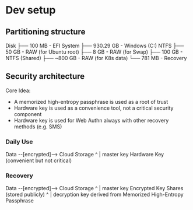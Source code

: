# Dev setup

## Partitioning structure
Disk
├── 100 MB - EFI System
├── 930.29 GB - Windows (C:) NTFS
├── 50 GB - RAW (for Ubuntu root)
├── 8 GB - RAW (for Swap)
├── 100 GB - NTFS (Shared)
├── ~800 GB - RAW (for K8s data)
└── 781 MB - Recovery

## Security architecture
Core Idea:
* A memorized high-entropy passphrase is used as a root of trust
* Hardware key is used as a convenience tool, not a critical security component
* Hardware key is used for Web Authn always with other recovery methods (e.g. SMS)

### Daily Use
Data --[encrypted]--> Cloud Storage
            ^
            | master key
Hardware Key (convenient but not critical)

### Recovery
Data --[encrypted]--> Cloud Storage
            ^
            | master key
Encrypted Key Shares (stored publicly)
            ^
            | decryption key derived from
Memorized High-Entropy Passphrase
























